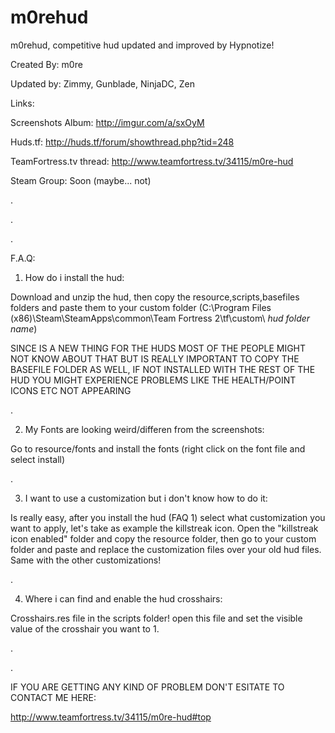 # m0rehud

m0rehud, competitive hud updated and improved by Hypnotize!

Created By: m0re

Updated by: Zimmy, Gunblade, NinjaDC, Zen

Links:

Screenshots Album: http://imgur.com/a/sxOyM

Huds.tf: http://huds.tf/forum/showthread.php?tid=248

TeamFortress.tv thread: http://www.teamfortress.tv/34115/m0re-hud

Steam Group: Soon (maybe... not)

.

.

.

F.A.Q:


1) How do i install the hud:

Download and unzip the hud, then copy the resource,scripts,basefiles folders and paste them to your custom folder (C:\Program Files (x86)\Steam\SteamApps\common\Team Fortress 2\tf\custom\ *hud folder name*)

SINCE IS A NEW THING FOR THE HUDS MOST OF THE PEOPLE MIGHT NOT KNOW ABOUT THAT BUT IS REALLY IMPORTANT TO COPY THE BASEFILE FOLDER AS WELL, IF NOT INSTALLED WITH THE REST OF THE HUD YOU MIGHT EXPERIENCE PROBLEMS LIKE THE HEALTH/POINT ICONS ETC NOT APPEARING


.


2) My Fonts are looking weird/differen from the screenshots:

Go to resource/fonts and install the fonts (right click on the font file and select install)


.


3) I want to use a customization but i don't know how to do it:

Is really easy, after you install the hud (FAQ 1) select what customization you want to apply, let's take as example the killstreak icon.
Open the "killstreak icon enabled" folder and copy the resource folder, then go to your custom folder and paste and replace the customization files over your old hud files.
Same with the other customizations!


.


4) Where i can find and enable the hud crosshairs:

Crosshairs.res file in the scripts folder! open this file and set the visible value of the crosshair you want to 1.


.

.

IF YOU ARE GETTING ANY KIND OF PROBLEM DON'T ESITATE TO CONTACT ME HERE:

http://www.teamfortress.tv/34115/m0re-hud#top
